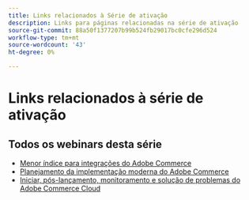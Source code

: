 ```yaml
---
title: Links relacionados à Série de ativação
description: Links para páginas relacionadas na série de ativação
source-git-commit: 88a50f1377207b99b524fb29017bc0cfe296d524
workflow-type: tm+mt
source-wordcount: '43'
ht-degree: 0%

---
```


# Links relacionados à série de ativação

## Todos os webinars desta série

* [Menor índice para integrações do Adobe Commerce](../enablement-series/lower-total-cost-of-owership-commerce-integrations.md)
* [Planejamento da implementação moderna do Adobe Commerce](../enablement-series/planning-the-modern-adobe-commerce-implementation.md)
* [Iniciar, pós-lançamento, monitoramento e solução de problemas do Adobe Commerce Cloud](../enablement-series/launch-post-launch-monitoring-and-troubleshooting.md)
